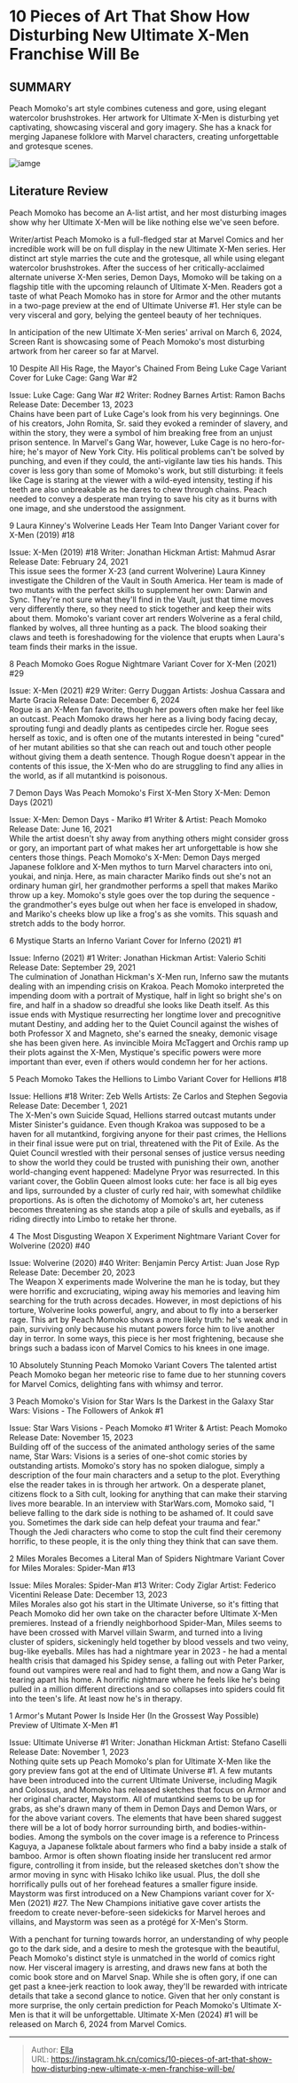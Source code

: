 # 10 Pieces of Art That Show How Disturbing New Ultimate X-Men Franchise Will Be


## SUMMARY 


 Peach Momoko&#39;s art style combines cuteness and gore, using elegant watercolor brushstrokes. 
 Her artwork for Ultimate X-Men is disturbing yet captivating, showcasing visceral and gory imagery. 
 She has a knack for merging Japanese folklore with Marvel characters, creating unforgettable and grotesque scenes. 

![iamge](https://static1.srcdn.com/wordpress/wp-content/uploads/2023/12/peach-momoko-images-of-rogue-covered-in-fungi-and-miles-morales-made-out-of-spiders.jpg)

## Literature Review

Peach Momoko has become an A-list artist, and her most disturbing images show why her Ultimate X-Men will be like nothing else we&#39;ve seen before.




Writer/artist Peach Momoko is a full-fledged star at Marvel Comics and her incredible work will be on full display in the new Ultimate X-Men series. Her distinct art style marries the cute and the grotesque, all while using elegant watercolor brushstrokes. After the success of her critically-acclaimed alternate universe X-Men series, Demon Days, Momoko will be taking on a flagship title with the upcoming relaunch of Ultimate X-Men.
Readers got a taste of what Peach Momoko has in store for Armor and the other mutants in a two-page preview at the end of Ultimate Universe #1. Her style can be very visceral and gory, belying the genteel beauty of her techniques. 
        

In anticipation of the new Ultimate X-Men series&#39; arrival on March 6, 2024, Screen Rant is showcasing some of Peach Momoko&#39;s most disturbing artwork from her career so far at Marvel.









 








 10  Despite All His Rage, the Mayor&#39;s Chained From Being Luke Cage 
Variant Cover for Luke Cage: Gang War #2

        


  Issue:   Luke Cage: Gang War #2    Writer:   Rodney Barnes    Artist:   Ramon Bachs    Release Date:   December 13, 2023    
Chains have been part of Luke Cage&#39;s look from his very beginnings. One of his creators, John Romita, Sr. said they evoked a reminder of slavery, and within the story, they were a symbol of him breaking free from an unjust prison sentence. In Marvel&#39;s Gang War, however, Luke Cage is no hero-for-hire; he&#39;s mayor of New York City. His political problems can&#39;t be solved by punching, and even if they could, the anti-vigilante law ties his hands. This cover is less gory than some of Momoko&#39;s work, but still disturbing: it feels like Cage is staring at the viewer with a wild-eyed intensity, testing if his teeth are also unbreakable as he dares to chew through chains. Peach needed to convey a desperate man trying to save his city as it burns with one image, and she understood the assignment.





 9  Laura Kinney&#39;s Wolverine Leads Her Team Into Danger 
Variant cover for X-Men (2019) #18

        


  Issue:   X-Men (2019) #18    Writer:   Jonathan Hickman    Artist:   Mahmud Asrar    Release Date:   February 24, 2021    
This issue sees the former X-23 (and current Wolverine) Laura Kinney investigate the Children of the Vault in South America. Her team is made of two mutants with the perfect skills to supplement her own: Darwin and Sync. They&#39;re not sure what they&#39;ll find in the Vault, just that time moves very differently there, so they need to stick together and keep their wits about them. Momoko&#39;s variant cover art renders Wolverine as a feral child, flanked by wolves, all three hunting as a pack. The blood soaking their claws and teeth is foreshadowing for the violence that erupts when Laura&#39;s team finds their marks in the issue.





 8  Peach Momoko Goes Rogue 
Nightmare Variant Cover for X-Men (2021) #29

        


  Issue:   X-Men (2021) #29    Writer:   Gerry Duggan    Artists:   Joshua Cassara and Marte Gracia    Release Date:   December 6, 2024    
Rogue is an X-Men fan favorite, though her powers often make her feel like an outcast. Peach Momoko draws her here as a living body facing decay, sprouting fungi and deadly plants as centipedes circle her. Rogue sees herself as toxic, and is often one of the mutants interested in being &#34;cured&#34; of her mutant abilities so that she can reach out and touch other people without giving them a death sentence. Though Rogue doesn&#39;t appear in the contents of this issue, the X-Men who do are struggling to find any allies in the world, as if all mutantkind is poisonous.





 7  Demon Days Was Peach Momoko&#39;s First X-Men Story 
X-Men: Demon Days (2021)


 







  Issue:   X-Men: Demon Days - Mariko #1    Writer &amp; Artist:   Peach Momoko    Release Date:   June 16, 2021    
While the artist doesn&#39;t shy away from anything others might consider gross or gory, an important part of what makes her art unforgettable is how she centers those things. Peach Momoko&#39;s X-Men: Demon Days merged Japanese folklore and X-Men mythos to turn Marvel characters into oni, youkai, and ninja. Here, as main character Mariko finds out she&#39;s not an ordinary human girl, her grandmother performs a spell that makes Mariko throw up a key. Momoko&#39;s style goes over the top during the sequence - the grandmother&#39;s eyes bulge out when her face is enveloped in shadow, and Mariko&#39;s cheeks blow up like a frog&#39;s as she vomits. This squash and stretch adds to the body horror.





 6  Mystique Starts an Inferno 
Variant Cover for Inferno (2021) #1

        


  Issue:   Inferno (2021) #1     Writer:   Jonathan Hickman    Artist:   Valerio Schiti    Release Date:   September 29, 2021    
The culmination of Jonathan Hickman&#39;s X-Men run, Inferno saw the mutants dealing with an impending crisis on Krakoa. Peach Momoko interpreted the impending doom with a portrait of Mystique, half in light so bright she&#39;s on fire, and half in a shadow so dreadful she looks like Death itself. As this issue ends with Mystique resurrecting her longtime lover and precognitive mutant Destiny, and adding her to the Quiet Council against the wishes of both Professor X and Magneto, she&#39;s earned the sneaky, demonic visage she has been given here. As invincible Moira McTaggert and Orchis ramp up their plots against the X-Men, Mystique&#39;s specific powers were more important than ever, even if others would condemn her for her actions.





 5  Peach Momoko Takes the Hellions to Limbo 
Variant Cover for Hellions #18

        


  Issue:   Hellions #18    Writer:   Zeb Wells    Artists:   Ze Carlos and Stephen Segovia    Release Date:   December 1, 2021    
The X-Men&#39;s own Suicide Squad, Hellions starred outcast mutants under Mister Sinister&#39;s guidance. Even though Krakoa was supposed to be a haven for all mutantkind, forgiving anyone for their past crimes, the Hellions in their final issue were put on trial, threatened with the Pit of Exile. As the Quiet Council wrestled with their personal senses of justice versus needing to show the world they could be trusted with punishing their own, another world-changing event happened: Madelyne Pryor was resurrected. In this variant cover, the Goblin Queen almost looks cute: her face is all big eyes and lips, surrounded by a cluster of curly red hair, with somewhat childlike proportions. As is often the dichotomy of Momoko&#39;s art, her cuteness becomes threatening as she stands atop a pile of skulls and eyeballs, as if riding directly into Limbo to retake her throne.





 4  The Most Disgusting Weapon X Experiment 
Nightmare Variant Cover for Wolverine (2020) #40

        


  Issue:   Wolverine (2020) #40    Writer:   Benjamin Percy    Artist:   Juan Jose Ryp    Release Date:   December 20, 2023    
The Weapon X experiments made Wolverine the man he is today, but they were horrific and excruciating, wiping away his memories and leaving him searching for the truth across decades. However, in most depictions of his torture, Wolverine looks powerful, angry, and about to fly into a berserker rage. This art by Peach Momoko shows a more likely truth: he&#39;s weak and in pain, surviving only because his mutant powers force him to live another day in terror. In some ways, this piece is her most frightening, because she brings such a badass icon of Marvel Comics to his knees in one image.
            
 
 10 Absolutely Stunning Peach Momoko Variant Covers 
The talented artist Peach Momoko began her meteoric rise to fame due to her stunning covers for Marvel Comics, delighting fans with whimsy and terror.








 3  Peach Momoko&#39;s Vision for Star Wars Is the Darkest in the Galaxy 
Star Wars: Visions - The Followers of Ankok #1


 







  Issue:   Star Wars Visions - Peach Momoko #1    Writer &amp; Artist:   Peach Momoko    Release Date:   November 15, 2023    
Building off of the success of the animated anthology series of the same name, Star Wars: Visions is a series of one-shot comic stories by outstanding artists. Momoko&#39;s story has no spoken dialogue, simply a description of the four main characters and a setup to the plot. Everything else the reader takes in is through her artwork. On a desperate planet, citizens flock to a Sith cult, looking for anything that can make their starving lives more bearable. In an interview with StarWars.com, Momoko said, &#34;I believe falling to the dark side is nothing to be ashamed of. It could save you. Sometimes the dark side can help defeat your trauma and fear.&#34; Though the Jedi characters who come to stop the cult find their ceremony horrific, to these people, it is the only thing they think that can save them.





 2  Miles Morales Becomes a Literal Man of Spiders 
Nightmare Variant Cover for Miles Morales: Spider-Man #13

        


  Issue:   Miles Morales: Spider-Man #13    Writer:   Cody Ziglar    Artist:   Federico Vicentini    Release Date:   December 13, 2023    
Miles Morales also got his start in the Ultimate Universe, so it&#39;s fitting that Peach Momoko did her own take on the character before Ultimate X-Men premieres. Instead of a friendly neighborhood Spider-Man, Miles seems to have been crossed with Marvel villain Swarm, and turned into a living cluster of spiders, sickeningly held together by blood vessels and two veiny, bug-like eyeballs. Miles has had a nightmare year in 2023 - he had a mental health crisis that damaged his Spidey sense, a falling out with Peter Parker, found out vampires were real and had to fight them, and now a Gang War is tearing apart his home. A horrific nightmare where he feels like he&#39;s being pulled in a million different directions and so collapses into spiders could fit into the teen&#39;s life. At least now he&#39;s in therapy.





 1  Armor&#39;s Mutant Power Is Inside Her (In the Grossest Way Possible) 
Preview of Ultimate X-Men #1


 







  Issue:   Ultimate Universe #1    Writer:   Jonathan Hickman    Artist:   Stefano Caselli    Release Date:   November 1, 2023    
Nothing quite sets up Peach Momoko&#39;s plan for Ultimate X-Men like the gory preview fans got at the end of Ultimate Universe #1. A few mutants have been introduced into the current Ultimate Universe, including Magik and Colossus, and Momoko has released sketches that focus on Armor and her original character, Maystorm. All of mutantkind seems to be up for grabs, as she&#39;s drawn many of them in Demon Days and Demon Wars, or for the above variant covers. The elements that have been shared suggest there will be a lot of body horror surrounding birth, and bodies-within-bodies. Among the symbols on the cover image is a reference to Princess Kaguya, a Japanese folktale about farmers who find a baby inside a stalk of bamboo. Armor is often shown floating inside her translucent red armor figure, controlling it from inside, but the released sketches don&#39;t show the armor moving in sync with Hisako Ichiko like usual. Plus, the doll she horrifically pulls out of her forehead features a smaller figure inside.
Maystorm was first introduced on a New Champions variant cover for X-Men (2021) #27. The New Champions initiative gave cover artists the freedom to create never-before-seen sidekicks for Marvel heroes and villains, and Maystorm was seen as a protégé for X-Men&#39;s Storm. 

With a penchant for turning towards horror, an understanding of why people go to the dark side, and a desire to mesh the grotesque with the beautiful, Peach Momoko&#39;s distinct style is unmatched in the world of comics right now. Her visceral imagery is arresting, and draws new fans at both the comic book store and on Marvel Snap. While she is often gory, if one can get past a knee-jerk reaction to look away, they&#39;ll be rewarded with intricate details that take a second glance to notice. Given that her only constant is more surprise, the only certain prediction for Peach Momoko&#39;s Ultimate X-Men is that it will be unforgettable.
Ultimate X-Men (2024) #1 will be released on March 6, 2024 from Marvel Comics. 


---

> Author: [Ella](https://instagram.hk.cn/)  
> URL: https://instagram.hk.cn/comics/10-pieces-of-art-that-show-how-disturbing-new-ultimate-x-men-franchise-will-be/  

